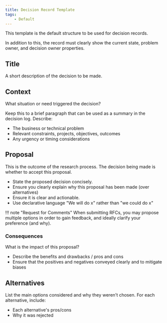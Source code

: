 ```yaml
---
title: Decision Record Template
tags: 
    - Default
---
```


This template is the default structure to be used for decision records.

In addition to this, the record must clearly show the current state, problem owner, and decision owner properties.

## Title

A short description of the decision to be made.

## Context

What situation or need triggered the decision?

Keep this to a brief paragraph that can be used as a summary in the decision log. Describe:

- The business or technical problem
- Relevant constraints, projects, objectives, outcomes 
- Any urgency or timing considerations

## Proposal

This is the outcome of the research process. The decision being made is whether to accept this proposal.

- State the proposed decision concisely.
- Ensure you clearly explain why this proposal has been made (over alternatives)
- Ensure it is clear and actionable.
- Use declarative language "We will do x" rather than "we could do x"

!!! note "Request for Comments"
        When submitting RFCs, you may propose multiple options in order to gain feedback, and ideally clarify your preference (and why).

### Consequences

What is the impact of this proposal?

- Describe the benefits and drawbacks / pros and cons
- Ensure that the positives and negatives conveyed clearly and to mitigate biases

## Alternatives

List the main options considered and why they weren’t chosen. For each alternative, include:

- Each alternative's pros/cons
- Why it was rejected
